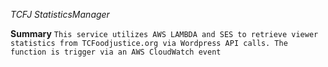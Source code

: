 *TCFJ StatisticsManager*

**Summary**
`This service utilizes AWS LAMBDA and SES to retrieve viewer statistics from TCFoodjustice.org via Wordpress API calls.
The function is trigger via an AWS CloudWatch event`

